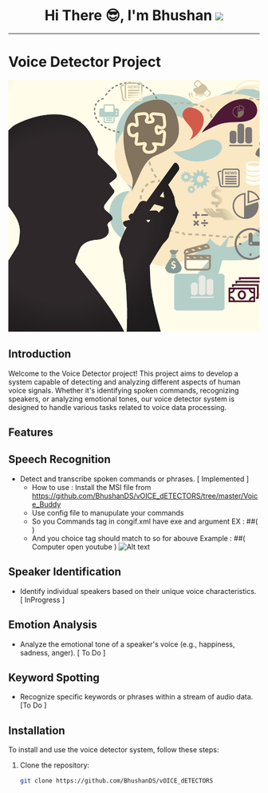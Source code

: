 <!-- <img width=100% src="https://capsule-render.vercel.app/api?type=waving&color=0891b2&height=100&section=header"/> -->
<h1 align="center">Hi There 😎, I'm Bhushan  <img src = "https://raw.githubusercontent.com/MartinHeinz/MartinHeinz/master/wave.gif" width = 30px> </h1>
<hr>

# Voice Detector Project

![Voice Detector](voice_detector_image.png)

## Introduction

Welcome to the Voice Detector project! This project aims to develop a system capable of detecting and analyzing different aspects of human voice signals. 
Whether it's identifying spoken commands, recognizing speakers, or analyzing emotional tones, our voice detector system is designed to handle various tasks related to voice data processing.

## Features

## Speech Recognition
-  Detect and transcribe spoken commands or phrases. [ Implemented ]
     - How to use : Install the MSI file from https://github.com/BhushanDS/vOICE_dETECTORS/tree/master/Voice_Buddy
     - Use config file to manupulate your commands
     - So you Commands tag in congif.xml have exe and argument EX : ##( <command text="Computer open youtube" path="chrome.exe" arguments="http://youtube.com" /> )
     - And you choice tag should match to so for abouve Example : ##( <choice>Computer open youtube</choice> )
     ![Alt text](https://scontent.fpnq7-3.fna.fbcdn.net/v/t1.6435-9/83065302_2502827053268956_6922730653943332864_n.jpg?stp=cp0_dst-jpg_e15_p320x320_q65&_nc_cat=101&ccb=1-7&_nc_sid=512d91&_nc_ohc=ZsC8OCtjvzoAX_qxo5i&_nc_ht=scontent.fpnq7-3.fna&oh=00_AfBYPXsnkcZ6-qPW0ky7wNNQybMKNWo1-uB6fAR-Oboo-w&oe=65EDAC88)

## Speaker Identification
- Identify individual speakers based on their unique voice characteristics. [ InProgress ]

## Emotion Analysis
- Analyze the emotional tone of a speaker's voice (e.g., happiness, sadness, anger). [ To Do ]

## Keyword Spotting
- Recognize specific keywords or phrases within a stream of audio data. [To Do ]

## Installation

To install and use the voice detector system, follow these steps:

1. Clone the repository:

   ```bash
   git clone https://github.com/BhushanDS/vOICE_dETECTORS
